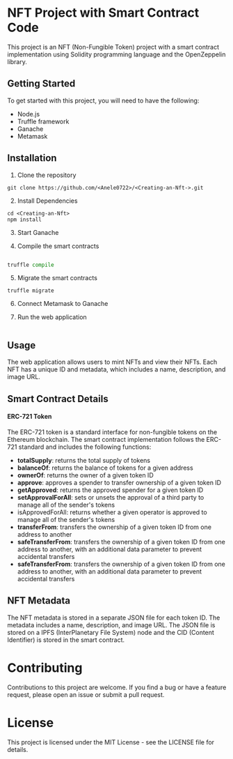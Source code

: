 # NFT Project with Smart Contract Code
This project is an NFT (Non-Fungible Token) project with a smart contract implementation using Solidity programming language and the OpenZeppelin library.

## Getting Started
To get started with this project, you will need to have the following:

+ Node.js
+ Truffle framework
+ Ganache
+ Metamask

## Installation
1. Clone the repository

```
git clone https://github.com/<Anele0722>/<Creating-an-Nft->.git
````

2. Install Dependencies
```
cd <Creating-an-Nft>
npm install
```

3. Start Ganache


4. Compile the smart contracts

```python

truffle compile
```


5. Migrate the smart contracts

```truffle migrate```




6. Connect Metamask to Ganache


7. Run the web application



```npm run start
```



## Usage
The web application allows users to mint NFTs and view their NFTs. Each NFT has a unique ID and metadata, which includes a name, description, and image URL.

## Smart Contract Details
#### ERC-721 Token
The ERC-721 token is a standard interface for non-fungible tokens on the Ethereum blockchain. The smart contract implementation follows the ERC-721 standard and includes the following functions:

+ **totalSupply**: returns the total supply of tokens
+ **balanceOf**: returns the balance of tokens for a given address
+ **ownerOf**: returns the owner of a given token ID
+ **approve**: approves a spender to transfer ownership of a given token ID
+ **getApproved**: returns the approved spender for a given token ID
+ **setApprovalForAll**: sets or unsets the approval of a third party to manage all of the sender's tokens
+ isApprovedForAll: returns whether a given operator is approved to manage all of the sender's tokens
+ **transferFrom**: transfers the ownership of a given token ID from one address to another
+ **safeTransferFrom**: transfers the ownership of a given token ID from one address to another, with an additional data parameter to prevent accidental transfers
+ **safeTransferFrom**: transfers the ownership of a given token ID from one address to another, with an additional data parameter to prevent accidental transfers

## NFT Metadata
The NFT metadata is stored in a separate JSON file for each token ID. The metadata includes a name, description, and image URL. The JSON file is stored on a IPFS (InterPlanetary File System) node and the CID (Content Identifier) is stored in the smart contract.

# Contributing
Contributions to this project are welcome. If you find a bug or have a feature request, please open an issue or submit a pull request.

# License
This project is licensed under the MIT License - see the LICENSE file for details.
